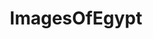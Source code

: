 ---
title: ImagesOfEgypt
crosslinks:
- pics
- Egypt
- imagesofnetwork
- OldSchoolCool
- ArtefactPorn
- EarthPorn
- HistoryPorn
- travel
- funny
- barista
- aww
- mildlyinteresting
- photoshopbattles
- gaming
- ContestOfChampions
- WTF
- ancientegypt
- Arabesque
- u_2BrkOnThru
- starbucks
---